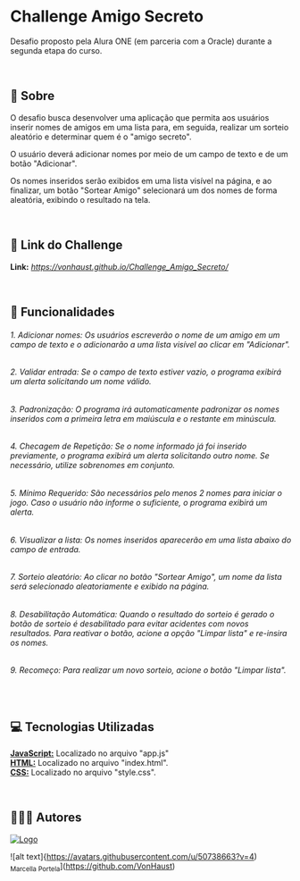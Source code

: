 ﻿# Challenge Amigo Secreto
Desafio proposto pela Alura ONE (em parceria com a Oracle) durante a segunda etapa do curso.

&nbsp;
## **📖 Sobre**

O desafio busca desenvolver uma aplicação que permita aos usuários inserir nomes de amigos em uma lista para, em seguida, realizar um sorteio aleatório e determinar quem é o "amigo secreto".

O usuário deverá adicionar nomes por meio de um campo de texto e de um botão "Adicionar".

Os nomes inseridos serão exibidos em uma lista visível na página, e ao finalizar, um botão "Sortear Amigo" selecionará um dos nomes de forma aleatória, exibindo o resultado na tela.

&nbsp;
## **🔗 Link do Challenge**

**Link:** *https://vonhaust.github.io/Challenge_Amigo_Secreto/*

&nbsp;
## **💼 Funcionalidades**

###### 1. Adicionar nomes: Os usuários escreverão o nome de um amigo em um campo de texto e o adicionarão a uma lista visível ao clicar em "Adicionar".

###### 2. Validar entrada: Se o campo de texto estiver vazio, o programa exibirá um alerta solicitando um nome válido.

###### 3. Padronização: O programa irá automaticamente padronizar os nomes inseridos com a primeira letra em maiúscula e o restante em minúscula.

###### 4. Checagem de Repetição: Se o nome informado já foi inserido previamente, o programa exibirá um alerta solicitando outro nome. Se necessário, utilize sobrenomes em conjunto.

###### 5. Mínimo Requerido: São necessários pelo menos 2 nomes para iniciar o jogo. Caso o usuário não informe o suficiente, o programa exibirá um alerta.

###### 6. Visualizar a lista: Os nomes inseridos aparecerão em uma lista abaixo do campo de entrada.

###### 7. Sorteio aleatório: Ao clicar no botão "Sortear Amigo", um nome da lista será selecionado aleatoriamente e exibido na página.

###### 8. Desabilitação Automática: Quando o resultado do sorteio é gerado o botão de sorteio é desabilitado para evitar acidentes com novos resultados. Para reativar o botão, acione a opção "Limpar lista" e re-insira os nomes.

###### 9. Recomeço: Para realizar um novo sorteio, acione o botão "Limpar lista".

&nbsp;
## **💻 Tecnologias Utilizadas**

<ins>**JavaScript:</ins>** Localizado no arquivo "app.js"\
<ins>**HTML:</ins>** Localizado no arquivo "index.html".\
<ins>**CSS:</ins>** Localizado no arquivo "style.css".

&nbsp;
## **👩🏻‍💻 Autores**

[![Logo](https://avatars.githubusercontent.com/u/50738663?v=4)](https://github.com/VonHaust)

![alt text]{https://avatars.githubusercontent.com/u/50738663?v=4)<br><sub>Marcella Portela</sub>](https://github.com/VonHaust)
